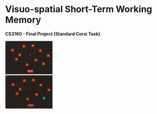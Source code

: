 # Visuo-spatial Short-Term Working Memory
**CS3160 - Final Project (Standard Corsi Task)**

<img width="30%" src="assets/img/blocktest.jpg">
